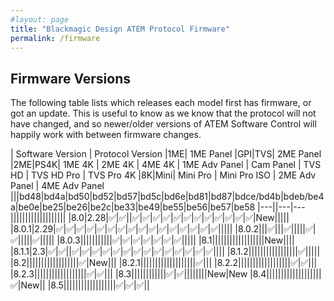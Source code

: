 ```yaml
---
#layout: page
title: "Blackmagic Design ATEM Protocol Firmware"
permalink: /firmware
---
```

## Firmware Versions

The following table lists which releases each model first has firmware, or got an update. This is useful to know as we know that the protocol will not have changed, and so newer/older versions of ATEM Software Control will happily work with between firmware changes.

| Software Version | Protocol Version |1ME| 1ME Panel |GPI|TVS| 2ME Panel |2ME|PS4K| 1ME 4K | 2ME 4K | 4ME 4K | 1ME Adv Panel | Cam Panel | TVS HD | TVS HD Pro | TVS Pro 4K |8K|Mini| Mini Pro | Mini Pro ISO | 2ME Adv Panel | 4ME Adv Panel 
|||bd48|bd4a|bd50|bd52|bd57|bd5c|bd6e|bd81|bd87|bdce/bd4b|bdeb/be4a|be0e|be25|be26|be2c|be33|be49|be55|be56|be57|be58
|---||---|---|||||||||||||||||||
|8.0|2.28|✅|✅||✅|✅|✅|✅|✅|✅|✅|✅|✅|✅|✅|✅|New|||||
|8.0.1|2.29|✅|✅|✅|✅|✅|✅|✅|✅|✅|✅|✅|✅|✅|✅|✅|✅|||||
|8.0.2|||✅|||✅|||||✅|✅|||||✅|||||
|8.0.3|||||||||||✅|✅|✅|✅|✅|✅|✅|||||
|8.1||||||||||||||||||New||||
|8.1.1|2.3|✅|✅||✅|✅|✅|✅|✅|✅|✅|✅|✅|✅|✅|✅|✅|✅||||
|8.1.2|||||||||||||||||✅|||||
|8.2||||||||||||||||||✅|New|||
|8.2.1|||||||||||||||||||✅|||
|8.2.2||||||||||||||||||✅|✅|||
|8.2.3||||||||||||||||||✅|✅|||
|8.3||||||||||||✅|✅||||||||New|New
|8.4|||||||||||||||||||✅|New||
|8.5||||||||||||||||||✅|✅|✅||
